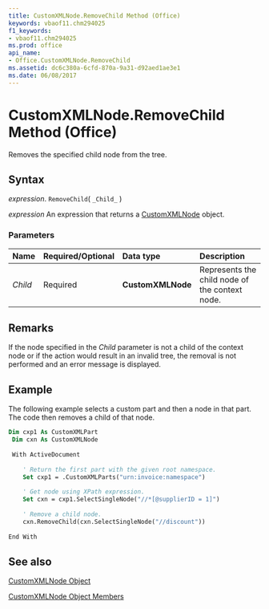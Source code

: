 ```yaml
---
title: CustomXMLNode.RemoveChild Method (Office)
keywords: vbaof11.chm294025
f1_keywords:
- vbaof11.chm294025
ms.prod: office
api_name:
- Office.CustomXMLNode.RemoveChild
ms.assetid: dc6c380a-6cfd-870a-9a31-d92aed1ae3e1
ms.date: 06/08/2017
---
```



# CustomXMLNode.RemoveChild Method (Office)

Removes the specified child node from the tree.


## Syntax

 _expression_. `RemoveChild`( `_Child_` )

 _expression_ An expression that returns a [CustomXMLNode](./Office.CustomXMLNode.md) object.


### Parameters



|Name|Required/Optional|Data type|Description|
|:-----|:-----|:-----|:-----|
| _Child_|Required|**CustomXMLNode**|Represents the child node of the context node.|

## Remarks

If the node specified in the  _Child_ parameter is not a child of the context node or if the action would result in an invalid tree, the removal is not performed and an error message is displayed.


## Example

The following example selects a custom part and then a node in that part. The code then removes a child of that node.


```vb
Dim cxp1 As CustomXMLPart 
 Dim cxn As CustomXMLNode 
 
 With ActiveDocument 
 
    ' Return the first part with the given root namespace. 
    Set cxp1 = .CustomXMLParts("urn:invoice:namespace")    
         
    ' Get node using XPath expression.                              
    Set cxn = cxp1.SelectSingleNode("//*[@supplierID = 1]")  
 
    ' Remove a child node. 
    cxn.RemoveChild(cxn.SelectSingleNode("//discount"))   
        
End With     

```


## See also


[CustomXMLNode Object](Office.CustomXMLNode.md)



[CustomXMLNode Object Members](./overview/Library-Reference/customxmlnode-members-office.md)

